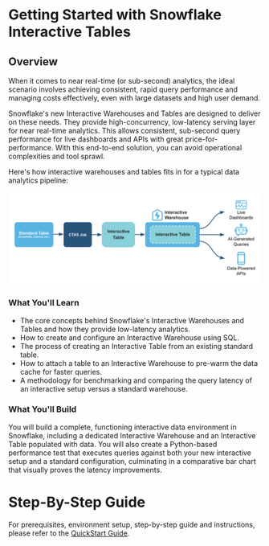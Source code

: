 # Getting Started with Snowflake Interactive Tables

## Overview

When it comes to near real-time (or sub-second) analytics, the ideal scenario involves achieving consistent, rapid query performance and managing costs effectively, even with large datasets and high user demand. 

Snowflake's new Interactive Warehouses and Tables are designed to deliver on these needs. They provide high-concurrency, low-latency serving layer for near real-time analytics. This allows consistent, sub-second query performance for live dashboards and APIs with great price-for-performance. With this end-to-end solution, you can avoid operational complexities and tool sprawl.

Here's how interactive warehouses and tables fits in for a typical data analytics pipeline:

![](assets/architecture.png)

### What You'll Learn
- The core concepts behind Snowflake's Interactive Warehouses and Tables and how they provide low-latency analytics.
- How to create and configure an Interactive Warehouse using SQL.
- The process of creating an Interactive Table from an existing standard table.
- How to attach a table to an Interactive Warehouse to pre-warm the data cache for faster queries.
- A methodology for benchmarking and comparing the query latency of an interactive setup versus a standard warehouse.

### What You'll Build

You will build a complete, functioning interactive data environment in Snowflake, including a dedicated Interactive Warehouse and an Interactive Table populated with data. You will also create a Python-based performance test that executes queries against both your new interactive setup and a standard configuration, culminating in a comparative bar chart that visually proves the latency improvements.

# Step-By-Step Guide

For prerequisites, environment setup, step-by-step guide and instructions, please refer to the [QuickStart Guide](template.md).
